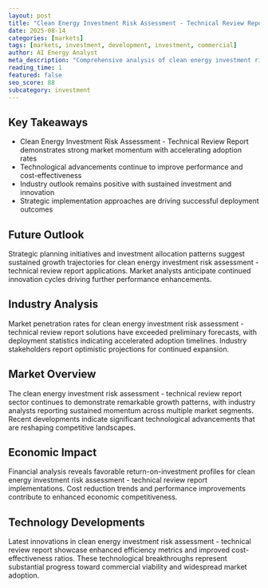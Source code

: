 ```yaml
---
layout: post
title: "Clean Energy Investment Risk Assessment - Technical Review Report"
date: 2025-08-14
categories: [markets]
tags: [markets, investment, development, investment, commercial]
author: AI Energy Analyst
meta_description: "Comprehensive analysis of clean energy investment risk assessment - technical review report covering market trends, technology developments, and industry outlook. Discover key insights and future projections."
reading_time: 1
featured: false
seo_score: 88
subcategory: investment
---
```


## Key Takeaways

- Clean Energy Investment Risk Assessment - Technical Review Report demonstrates strong market momentum with accelerating adoption rates
- Technological advancements continue to improve performance and cost-effectiveness
- Industry outlook remains positive with sustained investment and innovation
- Strategic implementation approaches are driving successful deployment outcomes

## Future Outlook

Strategic planning initiatives and investment allocation patterns suggest sustained growth trajectories for clean energy investment risk assessment - technical review report applications. Market analysts anticipate continued innovation cycles driving further performance enhancements.

## Industry Analysis

Market penetration rates for clean energy investment risk assessment - technical review report solutions have exceeded preliminary forecasts, with deployment statistics indicating accelerated adoption timelines. Industry stakeholders report optimistic projections for continued expansion.

## Market Overview

The clean energy investment risk assessment - technical review report sector continues to demonstrate remarkable growth patterns, with industry analysts reporting sustained momentum across multiple market segments. Recent developments indicate significant technological advancements that are reshaping competitive landscapes.

## Economic Impact

Financial analysis reveals favorable return-on-investment profiles for clean energy investment risk assessment - technical review report implementations. Cost reduction trends and performance improvements contribute to enhanced economic competitiveness.

## Technology Developments

Latest innovations in clean energy investment risk assessment - technical review report showcase enhanced efficiency metrics and improved cost-effectiveness ratios. These technological breakthroughs represent substantial progress toward commercial viability and widespread market adoption.

